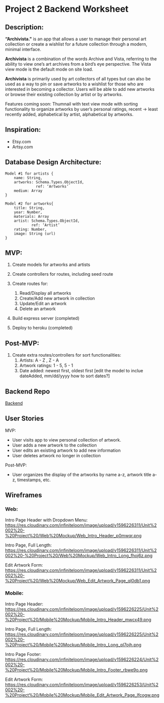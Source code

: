# Project 2 Backend Worksheet	

## Description: 
**“Archivista."** is an app that allows a user to manage their personal art collection or create a wishlist for a future collection through a modern, minimal interface. 

**Archivista** is a combination of the words Archive and Vista, referring to the ability to view one’s art archives from a bird’s eye perspective. The Vista view mode is the default mode on site load. 

**Archivista** is primarily used by art collectors of all types but can also be used as a way to pin or save artworks to a wishlist for those who are interested in becoming a collector. Users will be able to add new artworks or browse their existing collection by artist or by artworks. 

Features coming soon: Thumnail with text view mode with sorting functionality to organize artworks by user’s personal ratings, recent -> least recently added, alphabetical by artist, alphabetical by artworks.

## Inspiration: 
- Etsy.com 
- Artsy.com

## Database Design Architecture: 
```
Model #1 for artists {
	name: String,
	artworks: Schema.Types.ObjectId,
			  ref: ‘Artworks’
	medium: Array
}	
```

```
Model #2 for artworks{
	title: String,
	year: Number,
	materials: Array
	artist: Schema.Types.ObjectId,
			ref: ‘Artist’
	rating: Number,
	image: String (url)
}
```


## MVP:
1. Create models for artworks and artists

2. Create controllers for routes, including seed route

3. Create routes for: 
	1) Read/Display all artworks
	2) Create/Add new artwork in collection 
	3) Update/Edit an artwork
	4) Delete an artwork

4. Build express server (completed)

5. Deploy to heroku (completed)



## Post-MVP: 
1. Create extra routes/controllers for sort functionalities:
	1) Artists: A - Z , Z - A
	2) Artwork ratings:  1 - 5, 5 - 1
	3) Date added: newest first, oldest first   [edit the model to inclue dateAdded, mm/dd/yyyy how to sort dates?]


## Backend Repo

[Backend](https://github.com/wjclavell/BackEnd-P2/blob/master/planning_directory/project-worksheet.md)

## User Stories
MVP:
- User visits app to view personal collection of artwork.
- User adds a new artwork to the collection
- User edits an existing artwork to add new information
- User deletes artwork no longer in collection


Post-MVP:
- User organizes the display of the artworks by name a-z, artwork title a-z, timestamps, etc. 


## Wireframes
### Web: 
Intro Page Header with Dropdown Menu:
https://res.cloudinary.com/infiniteloom/image/upload/v1596226311/Unit%2002%20-%20Project%20/Web%20Mockup/Web_Intro_Header_p0mwqr.png

Intro Page, Full Length:
https://res.cloudinary.com/infiniteloom/image/upload/v1596226311/Unit%2002%20-%20Project%20/Web%20Mockup/Web_Intro_Long_fhoj6z.png

Edit Artwork Form:
https://res.cloudinary.com/infiniteloom/image/upload/v1596226311/Unit%2002%20-%20Project%20/Web%20Mockup/Web_Edit_Artwork_Page_ql0db1.png


### Mobile: 
Intro Page Header: 
https://res.cloudinary.com/infiniteloom/image/upload/v1596226225/Unit%2002%20-%20Project%20/Mobile%20Mockup/Mobile_Intro_Header_mwcx49.png

Intro Page, Full Length: 
https://res.cloudinary.com/infiniteloom/image/upload/v1596226225/Unit%2002%20-%20Project%20/Mobile%20Mockup/Mobile_Intro_Long_pl7ojh.png

Intro Page Footer: 
https://res.cloudinary.com/infiniteloom/image/upload/v1596226224/Unit%2002%20-%20Project%20/Mobile%20Mockup/Mobile_Intro_Footer_rbwe9o.png

Edit Artwork Form: 
https://res.cloudinary.com/infiniteloom/image/upload/v1596226253/Unit%2002%20-%20Project%20/Mobile%20Mockup/Mobile_Edit_Artwork_Page_lfcogw.png
